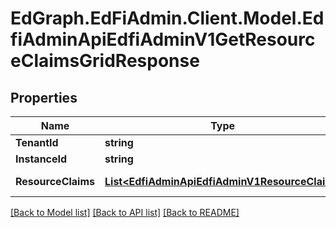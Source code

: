 # EdGraph.EdFiAdmin.Client.Model.EdfiAdminApiEdfiAdminV1GetResourceClaimsGridResponse

## Properties

Name | Type | Description | Notes
------------ | ------------- | ------------- | -------------
**TenantId** | **string** |  | [optional] 
**InstanceId** | **string** |  | [optional] 
**ResourceClaims** | [**List&lt;EdfiAdminApiEdfiAdminV1ResourceClaim&gt;**](EdfiAdminApiEdfiAdminV1ResourceClaim.md) |  | [optional] [readonly] 

[[Back to Model list]](../README.md#documentation-for-models) [[Back to API list]](../README.md#documentation-for-api-endpoints) [[Back to README]](../README.md)

